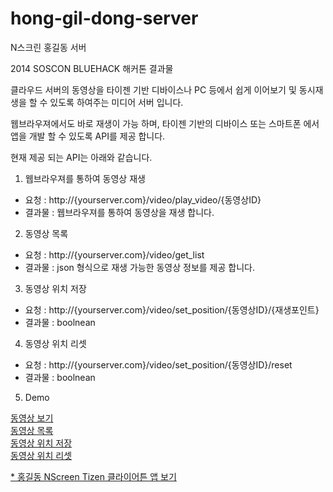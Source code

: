 hong-gil-dong-server
====================

N스크린 홍길동 서버

2014 SOSCON BLUEHACK 해커톤 결과물

클라우드 서버의 동영상을 타이젠 기반 디바이스나 PC 등에서 쉽게 이어보기 및 동시재생을 할 수 있도록 하여주는 미디어 서버 입니다.

웹브라우져에서도 바로 재생이 가능 하며, 타이젠 기반의 디바이스 또는 스마트폰 에서 앱을 개발 할 수 있도록 API를 제공 합니다.

현재 제공 되는 API는 아래와 같습니다.


1. 웹브라우져를 통하여 동영상 재생

  - 요청 : http://{yourserver.com}/video/play_video/{동영상ID}
  - 결과물 : 웹브라우져를 통하여 동영상을 재생 합니다.

2. 동영상 목록

  - 요청 : http://{yourserver.com}/video/get_list
  - 결과물 : json 형식으로 재생 가능한 동영상 정보를 제공 합니다.
  
3. 동영상 위치 저장

  - 요청 : http://{yourserver.com}/video/set_position/{동영상ID}/{재생포인트}
  - 결과물 : boolnean

4. 동영상 위치 리셋
  - 요청 : http://{yourserver.com}/video/set_position/{동영상ID}/reset
  - 결과물 : boolnean

5. Demo

  <a href="http://hong.hoksi.wo.tc/video/play_video/4" target="_blank">동영상 보기</a><br/>
  <a href="http://hong.hoksi.wo.tc/video/get_list" target="_blank">동영상 목록</a><br/>
  <a href="http://hong.hoksi.wo.tc/video/set_position/4/600" target="_blank">동영상 위치 저장</a><br/>
  <a href="http://hong.hoksi.wo.tc/video/set_position/4/reset" target="_blank">동영상 위치 리셋</a><br/>
  
<a href="https://github.com/honggd/hong-gil-dong-client" target="_blank">* 홍길동 NScreen Tizen 클라이어튼 앱 보기</a>
